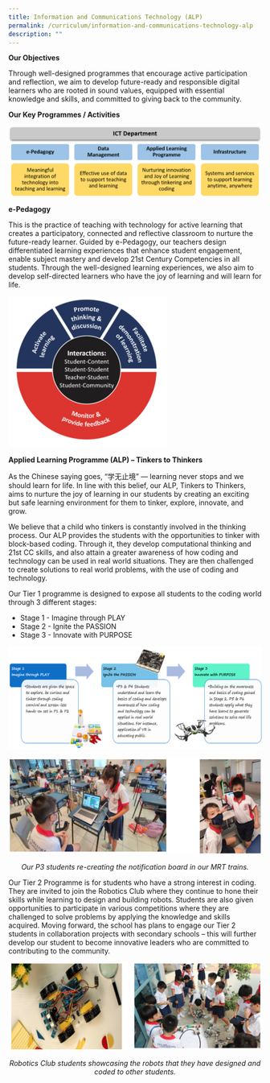 ```yaml
---
title: Information and Communications Technology (ALP)
permalink: /curriculum/information-and-communications-technology-alp
description: ""
---
```

**Our Objectives**

Through well-designed programmes that encourage active participation and reflection, we aim to develop future-ready and responsible digital learners who are rooted in sound values, equipped with essential knowledge and skills, and committed to giving back to the community.

**Our Key Programmes / Activities**

![](/images/e-Pedagogy.png)

**e-Pedagogy**

This is the practice of teaching with technology for active learning that creates a participatory, connected and reflective classroom to nurture the future-ready learner. Guided by e-Pedagogy, our teachers design differentiated learning experiences that enhance student engagement, enable subject mastery and develop 21st Century Competencies in all students. Through the well-designed learning experiences, we also aim to develop self-directed learners who have the joy of learning and will learn for life.</br>

![](/images/Active%20learning%20processes%20with%20technology.png)

**Applied Learning Programme (ALP) – Tinkers to Thinkers**

As the Chinese saying goes, “学无止境” — learning never stops and we should learn for life. In line with this belief, our ALP, Tinkers to Thinkers, aims to nurture the joy of learning in our students by creating an exciting but safe learning environment for them to tinker, explore, innovate, and grow.

We believe that a child who tinkers is constantly involved in the thinking process. Our ALP provides the students with the opportunities to tinker with block-based coding. Through it, they develop computational thinking and 21st CC skills, and also attain a greater awareness of how coding and technology can be used in real world situations. They are then challenged to create solutions to real world problems, with the use of coding and technology.

Our Tier 1 programme is designed to expose all students to the coding world through 3 different stages:
* Stage 1 - Imagine through PLAY
* Stage 2 - Ignite the PASSION
* Stage 3 - Innovate with PURPOSE

![](/images/Tinkers%20to%20Thinkers.png)

![](/images/recreating%20notification%20board.png)
<body>
<center>
	<p><em>Our P3 students re-creating the notification board in our MRT trains.</em></p>
</center>
</body>

Our Tier 2 Programme is for students who have a strong interest in coding. They are invited to join the Robotics Club where they continue to hone their skills while learning to design and building robots. Students are also given opportunities to participate in various competitions where they are challenged to solve problems by applying the knowledge and skills acquired. Moving forward, the school has plans to engage our Tier 2 students in collaboration projects with secondary schools – this will further develop our student to become innovative leaders who are committed to contributing to the community.

![](/images/robotics%20club.png)
<body>
<center>
	<p><em>Robotics Club students showcasing the robots that they have designed and coded to other students.</em></p>
</center>
</body>


